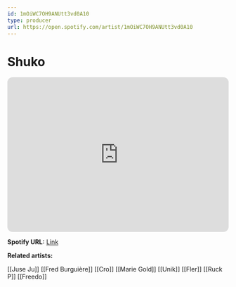 ```yaml
---
id: 1mOiWC7OH9ANUtt3vd0A10
type: producer
url: https://open.spotify.com/artist/1mOiWC7OH9ANUtt3vd0A10
---
```

# Shuko

<iframe style="border-radius:12px" src="https://open.spotify.com/embed/artist/1mOiWC7OH9ANUtt3vd0A10" width="100%" height="352" frameBorder="0" allowfullscreen="" allow="autoplay; clipboard-write; encrypted-media; fullscreen; picture-in-picture" loading="lazy"></iframe>

**Spotify URL:** [Link](https://open.spotify.com/artist/1mOiWC7OH9ANUtt3vd0A10)

**Related artists:**

[[Juse Ju]]
[[Fred Burguière]]
[[Cro]]
[[Marie Gold]]
[[Unik]]
[[Fler]]
[[Ruck P]]
[[Freedo]]
